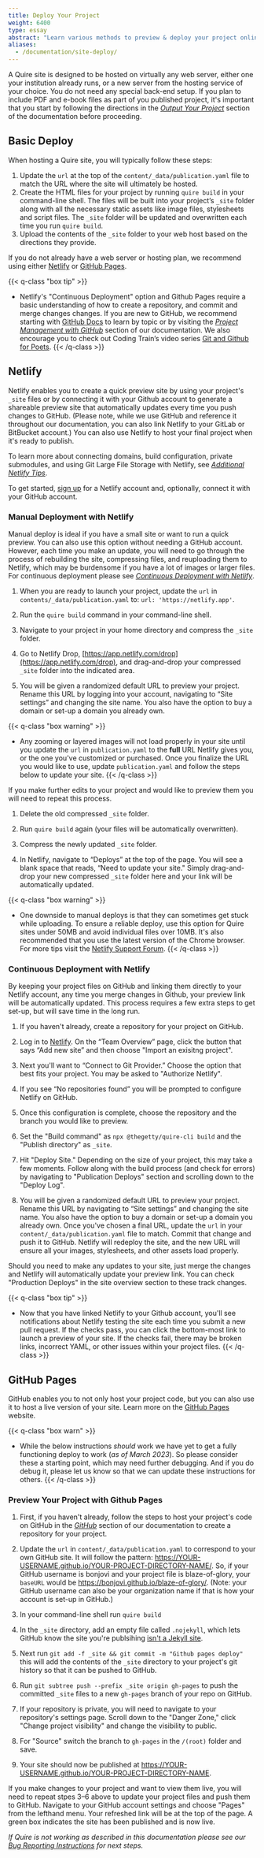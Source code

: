 ```yaml
---
title: Deploy Your Project
weight: 6400
type: essay
abstract: "Learn various methods to preview & deploy your project online"
aliases:
  - /documentation/site-deploy/
---
```


A Quire site is designed to be hosted on virtually any web server, either one your institution already runs, or a new server from the hosting service of your choice. You do not need any special back-end setup. If you plan to include PDF and e-book files as part of you published project, it's important that you start by following the directions in the [*Output Your Project*](/docs-v1/multiformat-output/) section of the documentation before proceeding.

## Basic Deploy

When hosting a Quire site, you will typically follow these steps:

1. Update the `url` at the top of the `content/_data/publication.yaml` file to match the URL where the site will ultimately be hosted.
2. Create the HTML files for your project by running `quire build` in your command-line shell. The files will be built into your project’s `_site` folder along with all the necessary static assets like image files, stylesheets and script files. The `_site` folder will be updated and overwritten each time you run `quire build`.
3. Upload the contents of the `_site` folder to your web host based on the directions they provide.

If you do not already have a web server or hosting plan, we recommend using either [Netlify](https://www.netlify.com) or [GitHub Pages](https://pages.github.com/).

{{< q-class "box tip" >}}
- Netlify's "Continuous Deployment" option and Github Pages require a basic understanding of how to create a repository, and commit and merge changes changes. If you are new to GitHub, we recommend starting with [GitHub Docs](https://docs.github.com/en/github) to learn by topic or by visiting the [*Project Management with GitHub*](/docs-v1/github) section of our documentation. We also encourage you to check out Coding Train’s video series [Git and Github for Poets](https://www.youtube.com/playlist?list=PLRqwX-V7Uu6ZF9C0YMKuns9sLDzK6zoiV).
{{< /q-class >}}

## Netlify

Netlify enables you to create a quick preview site by using your project's `_site` files or by connecting it with your Github account to generate a shareable preview site that automatically updates every time you push changes to GitHub. (Please note, while we use GitHub and reference it throughout our documentation, you can also link Netlify to your GitLab or BitBucket account.) You can also use Netlify to host your final project when it's ready to publish.

To learn more about connecting domains, build configuration, private submodules, and using Git Large File Storage with Netlify, see [*Additional Netlify Tips*](/docs-v1/netlify/).

To get started, [sign up](https://app.netlify.com/signup) for a Netlify account and, optionally, connect it with your GitHub account.

### Manual Deployment with Netlify

Manual deploy is ideal if you have a small site or want to run a quick preview. You can also use this option without needing a GitHub account. However, each time you make an update, you will need to go through the process of rebuilding the site, compressing files, and reuploading them to Netlify, which may be burdensome if you have a lot of images or larger files. For continuous deployment please see [*Continuous Deployment with Netlify*](#continuous-deployment-with-netlify).

1. When you are ready to launch your project, update the `url` in `contents/_data/publication.yaml` to: `url: 'https://netlify.app'`.

2. Run the `quire build` command in your command-line shell.

3. Navigate to your project in your home directory and compress the `_site` folder.

4. Go to Netlify Drop, [https://app.netlify.com/drop](https://app.netlify.com/drop), and drag-and-drop your compressed `_site` folder into the indicated area.

5. You will be given a randomized default URL to preview your project. Rename this URL by logging into your account, navigating to “Site settings” and changing the site name. You also have the option to buy a domain or set-up a domain you already own.

{{< q-class "box warning" >}}
- Any zooming or layered images will not load properly in your site until you update the `url` in `publication.yaml` to the **full** URL Netlify gives you, or the one you've customized or purchased. Once you finalize the URL you would like to use, update `publication.yaml` and follow the steps below to update your site.
{{< /q-class >}}

If you make further edits to your project and would like to preview them you will need to repeat this process.

1. Delete the old compressed `_site` folder.

2. Run `quire build` again (your files will be automatically overwritten).

3. Compress the newly updated `_site` folder.

4. In Netlify, navigate to “Deploys” at the top of the page. You will see a blank space that reads, “Need to update your site." Simply drag-and-drop your new compressed `_site` folder here and your link will be automatically updated.

{{< q-class "box warning" >}}
- One downside to manual deploys is that they can sometimes get stuck while uploading. To ensure a reliable deploy, use this option for Quire sites under 50MB and avoid individual files over 10MB. It's also recommended that you use the latest version of the Chrome browser. For more tips visit the [Netlify Support Forum](https://answers.netlify.com/t/support-guide-my-drag-and-drop-deploy-is-stuck-in-uploading-status/112).
{{< /q-class >}}

### Continuous Deployment with Netlify

By keeping your project files on GitHub and linking them directly to your Netlify account, any time you merge changes in Github, your preview link will be automatically updated. This process requires a few extra steps to get set-up, but will save time in the long run.

1. If you haven't already, create a repository for your project on GitHub.

2. Log in to [Netlify](https://app.netlify.com/). On the “Team Overview” page, click the button that says “Add new site” and then choose "Import an exisitng project".

3. Next you'll want to “Connect to Git Provider.” Choose the option that best fits your project. You may be asked to "Authorize Netlify". 

4. If you see “No repositories found” you will be prompted to configure Netlify on GitHub.

5. Once this configuration is complete, choose the repository and the branch you would like to preview.

6. Set the "Build command" as `npx @thegetty/quire-cli build` and the "Publish directory" as `_site`.

7. Hit "Deploy Site." Depending on the size of your project, this may take a few moments. Follow along with the build process (and check for errors) by navigating to "Publication Deploys" section and scrolling down to the "Deploy Log".

8. You will be given a randomized default URL to preview your project. Rename this URL by navigating to “Site settings” and changing the site name. You also have the option to buy a domain or set-up a domain you already own. Once you've chosen a final URL, update the `url` in your `content/_data/publication.yaml` file to match. Commit that change and push it to GitHub. Netlify will redeploy the site, and the new URL will ensure all your images, stylesheets, and other assets load properly.

Should you need to make any updates to your site, just merge the changes and Netlify will automatically update your preview link. You can check "Production Deploys" in the site overview section to these track changes.

{{< q-class "box tip" >}}
- Now that you have linked Netlify to your Github account, you'll see notifications about Netlify testing the site each time you submit a new pull request. If the checks pass, you can click the bottom-most link to launch a preview of your site. If the checks fail, there may be broken links, incorrect YAML, or other issues within your project files.
{{< /q-class >}}

## GitHub Pages

GitHub enables you to not only host your project code, but you can also use it to host a live version of your site. Learn more on the [GitHub Pages](https://pages.github.com/) website.

{{< q-class "box warn" >}}
- While the below instructions *should* work we have yet to get a fully functioning deploy to work (*as of March 2023*). So please consider these a starting point, which may need further debugging. And if you do debug it, please let us know so that we can update these instructions for others.
{{< /q-class >}}

### Preview Your Project with Github Pages

1. First, if you haven't already, follow the steps to host your project's code on GitHub in the [*GitHub*](/docs-v1/github) section of our documentation to create a repository for your project.

2. Update the `url` in `content/_data/publication.yaml` to correspond to your own GitHub site. It will follow the pattern: https://YOUR-USERNAME.github.io/YOUR-PROJECT-DIRECTORY-NAME/. So, if your GitHub username is bonjovi and your project file is blaze-of-glory, your `baseURL` would be https://bonjovi.github.io/blaze-of-glory/. (Note: your GitHub username can also be your organization name if that is how your account is set-up in GitHub.)

3. In your command-line shell run `quire build`

4. In the `_site` directory, add an empty file called `.nojekyll`, which lets GitHub know the site you're publsihing [isn't a Jekyll site](https://github.blog/2009-12-29-bypassing-jekyll-on-github-pages/).

5. Next run `git add -f _site && git commit -m "Github pages deploy"` this will add the contents of the `_site` directory to your project's git history so that it can be pushed to GitHub.

6. Run `git subtree push --prefix _site origin gh-pages` to push the committed `_site` files to a new `gh-pages` branch of your repo on GitHub.

7. If your repository is private, you will need to navigate to your repository's settings page. Scroll down to the "Danger Zone," click "Change project visibility" and change the visibility to public.

8. For "Source" switch the branch to `gh-pages` in the `/(root)` folder and save.

9. Your site should now be published at https://YOUR-USERNAME.github.io/YOUR-PROJECT-DIRECTORY-NAME.

If you make changes to your project and want to view them live, you will need to repeat stpes 3–6 above to update your project files and push them to GitHub. Navigate to your GitHub account settings and choose "Pages" from the lefthand menu. Your refreshed link will be at the top of the page. A green box indicates the site has been published and is now live.

*If Quire is not working as described in this documentation please see our [Bug Reporting Instructions](https://github.com/thegetty/quire/blob/main/BUG_REPORTING.md) for next steps.*